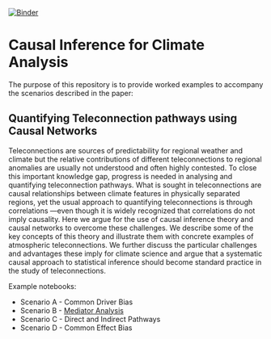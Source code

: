 [![Binder](https://mybinder.org/badge_logo.svg)](https://mybinder.org/v2/gh/informatics-lab/causality/sam_test)

# Causal Inference for Climate Analysis

The purpose of this repository is to provide worked examples to accompany the scenarios described in the paper:

## Quantifying Teleconnection pathways using Causal Networks
Teleconnections are sources of predictability for regional weather and climate but the relative contributions of different teleconnections to regional anomalies are usually not understood and often highly contested. To close this important knowledge gap, progress is needed in analysing and quantifying teleconnection pathways. What is sought in teleconnections are causal relationships between climate features in physically separated regions, yet the usual approach to quantifying teleconnections is through correlations —even though it is widely recognized that correlations do not imply causality. Here we argue for the use of causal inference theory and causal networks to overcome these challenges. We describe some of the key concepts of this theory and illustrate them with concrete examples of atmospheric teleconnections. We further discuss the particular challenges and advantages these imply for climate science and argue that a systematic causal approach to statistical inference should become standard practice in the study of teleconnections.


Example notebooks:
- Scenario A - Common Driver Bias
- Scenario B - [Mediator Analysis](notebooks/exampleB_mediator.ipynb)
- Scenario C - Direct and Indirect Pathways
- Scenario D - Common Effect Bias